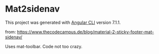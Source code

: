 # Mat2sidenav

This project was generated with [Angular CLI](https://github.com/angular/angular-cli) version 7.1.1.

from: https://www.thecodecampus.de/blog/material-2-sticky-footer-mat-sidenav/

Uses mat-toolbar.
Code not too crazy.
